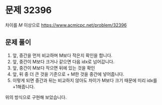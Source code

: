 # 문제 32396

차이를 $M$ 이상으로
https://www.acmicpc.net/problem/32396

## 문제 풀이

1. 앞, 중간을 먼저 비교하며 M보다 작은지 확인을 합니다.
2. 앞, 중간이 M보다 크거나 같으면 다음 idx로 넘어갑니다.
3. 앞, 중간이 M보다 작으면 뒤에 있는 것을 확인
4. 앞, 뒤 중 더 큰 것을 기준으로 + M한 것을 중간에 넣어줍니다.
5. 이렇게 되면 중간과 뒤는 비교하지 않아도 차이가 M보다 크기 때문에 미리 idx를 +1해줍니다.

위의 방식으로 구현해 보았습니다.
